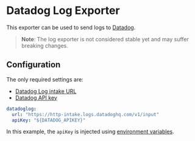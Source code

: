 # Datadog Log Exporter

This exporter can be used to send logs to [Datadog](https://datadoghq.com).

> **Note**: The log exporter is not considered stable yet and may suffer breaking changes.

## Configuration

The only required settings are:
- [Datadog Log intake URL](https://docs.datadoghq.com/api/latest/logs/#send-logs)
- [Datadog API key](https://app.datadoghq.com/account/settings#api)

```yaml
datadoglog:
  url: "https://http-intake.logs.datadoghq.com/v1/input"
  apiKey: "${DATADOG_APIKEY}"
```

In this example, the `apiKey` is injected using [environment variables](https://opentelemetry.io/docs/collector/configuration/#configuration-environment-variables).